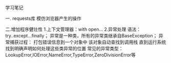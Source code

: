 学习笔记

 一. requests库
    模仿浏览器产生的操作
    
 二.增加程序健壮性
    1.上下文管理器：with open...
    2.异常处理
        语法：try..except...finally；
        异常是一种类，所有的异常类继承自BaseException；
        异常捕获过程： 
            打包错误信息到一个对象中
            该对象自动查找到调用栈
            直到运行系统找到明确声明如何处理这些类异常的位置
        常见的异常类型：LookupError,IOError,NameError,TypeError,ZeroDivisionError等

